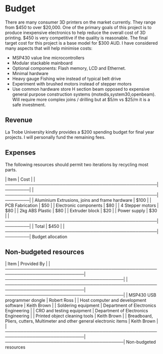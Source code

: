 Budget
======

There are many consumer 3D printers on the market currently. They range from $450 to over $20,000. One of the primary goals of this project is to produce inexpensive electronics to help reduce the overall cost of 3D printing. $450 is very competitive if the quality is reasonable. The final target cost for this project is a base model for $300 AUD. I have considered many aspects that will help minimise costs:

- MSP430 value line microcontrollers
- Modular stackable mainboard
- Optional components: Flash memory, LCD and Ethernet.
- Minimal hardware
- Heavy gauge Fishing wire instead of typical belt drive
- Experiment with brushed motors instead of stepper motors
- Use common hardware store H section beam opposed to expensive general purpose construction systems (motedis,system30,openbeam). Will require more complex joins / drilling but at $5/m vs $25/m it is a safe investment.

Revenue
-------
La Trobe University kindly provides a $200 spending budget for final year projects. I will personally fund the remaining fees.

Expenses
--------
The following resources should permit two iterations by recycling most parts.

| Item                                             | Cost   |
|──────────────────────────────────────────────────|────────|
|──────────────────────────────────────────────────|────────|
| Aluminium Extrusions, joins and frame hardware   | $100   |
| PCB Fabrication                                  | $50    |
| Electronic components                            | $80    |
| 4 Stepper motors                                 | $80    |
| 2kg ABS Plastic                                  | $80    |
| Extruder block                                   | $20    |
| Power supply                                     | $30    |
|──────────────────────────────────────────────────|────────|
| Total                                            | $450   |
|──────────────────────────────────────────────────|────────|
	Budget allocation

Non-budgeted resources
----------------------

| Item                                                                       | Provided By                           |
|────────────────────────────────────────────────────────────────────────────|───────────────────────────────────────|
|────────────────────────────────────────────────────────────────────────────|───────────────────────────────────────|
| MSP430 USB programmer dongle                                               | Robert Ross                           |
| Host computer and development software                                     | Keith Brown                           |
| Soldering equipment                                                        | Department of Electronics Engineering |
| CRO and testing equipment                                                  | Department of Electronics Engineering |
| Printed object cleaning tools                                              | Keith Brown                           |
| Breadboard, Pliers, cutters, Multimeter and other general electronic items | Keith Brown                           |
|────────────────────────────────────────────────────────────────────────────|───────────────────────────────────────|
	Non-budgeted resources

